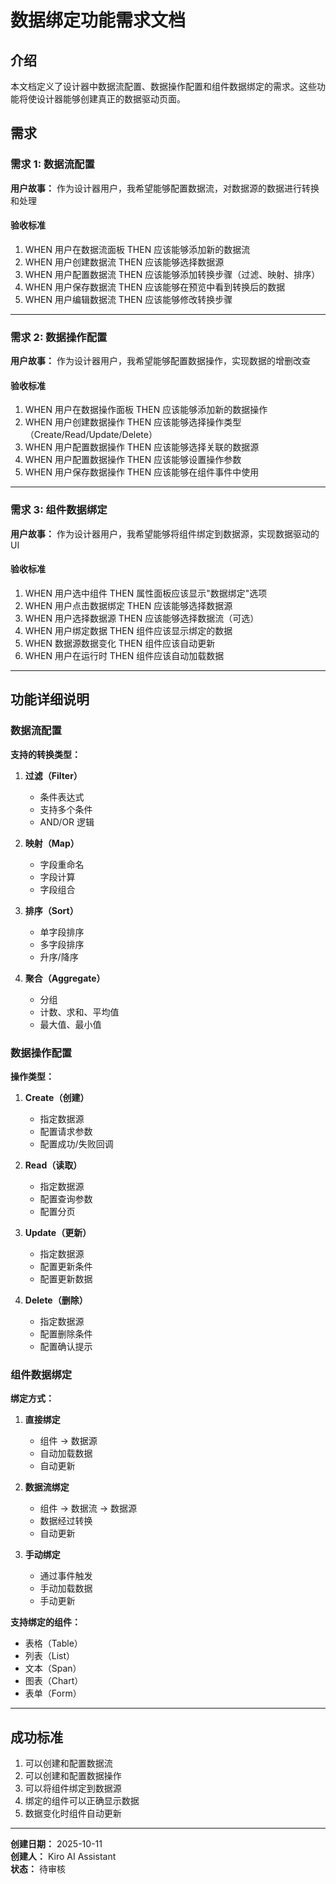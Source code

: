 # 数据绑定功能需求文档

## 介绍

本文档定义了设计器中数据流配置、数据操作配置和组件数据绑定的需求。这些功能将使设计器能够创建真正的数据驱动页面。

## 需求

### 需求 1: 数据流配置

**用户故事：** 作为设计器用户，我希望能够配置数据流，对数据源的数据进行转换和处理

#### 验收标准

1. WHEN 用户在数据流面板 THEN 应该能够添加新的数据流
2. WHEN 用户创建数据流 THEN 应该能够选择数据源
3. WHEN 用户配置数据流 THEN 应该能够添加转换步骤（过滤、映射、排序）
4. WHEN 用户保存数据流 THEN 应该能够在预览中看到转换后的数据
5. WHEN 用户编辑数据流 THEN 应该能够修改转换步骤

---

### 需求 2: 数据操作配置

**用户故事：** 作为设计器用户，我希望能够配置数据操作，实现数据的增删改查

#### 验收标准

1. WHEN 用户在数据操作面板 THEN 应该能够添加新的数据操作
2. WHEN 用户创建数据操作 THEN 应该能够选择操作类型（Create/Read/Update/Delete）
3. WHEN 用户配置数据操作 THEN 应该能够选择关联的数据源
4. WHEN 用户配置数据操作 THEN 应该能够设置操作参数
5. WHEN 用户保存数据操作 THEN 应该能够在组件事件中使用

---

### 需求 3: 组件数据绑定

**用户故事：** 作为设计器用户，我希望能够将组件绑定到数据源，实现数据驱动的UI

#### 验收标准

1. WHEN 用户选中组件 THEN 属性面板应该显示"数据绑定"选项
2. WHEN 用户点击数据绑定 THEN 应该能够选择数据源
3. WHEN 用户选择数据源 THEN 应该能够选择数据流（可选）
4. WHEN 用户绑定数据 THEN 组件应该显示绑定的数据
5. WHEN 数据源数据变化 THEN 组件应该自动更新
6. WHEN 用户在运行时 THEN 组件应该自动加载数据

---

## 功能详细说明

### 数据流配置

**支持的转换类型：**

1. **过滤（Filter）**

   - 条件表达式
   - 支持多个条件
   - AND/OR 逻辑

2. **映射（Map）**

   - 字段重命名
   - 字段计算
   - 字段组合

3. **排序（Sort）**

   - 单字段排序
   - 多字段排序
   - 升序/降序

4. **聚合（Aggregate）**
   - 分组
   - 计数、求和、平均值
   - 最大值、最小值

### 数据操作配置

**操作类型：**

1. **Create（创建）**

   - 指定数据源
   - 配置请求参数
   - 配置成功/失败回调

2. **Read（读取）**

   - 指定数据源
   - 配置查询参数
   - 配置分页

3. **Update（更新）**

   - 指定数据源
   - 配置更新条件
   - 配置更新数据

4. **Delete（删除）**
   - 指定数据源
   - 配置删除条件
   - 配置确认提示

### 组件数据绑定

**绑定方式：**

1. **直接绑定**

   - 组件 → 数据源
   - 自动加载数据
   - 自动更新

2. **数据流绑定**

   - 组件 → 数据流 → 数据源
   - 数据经过转换
   - 自动更新

3. **手动绑定**
   - 通过事件触发
   - 手动加载数据
   - 手动更新

**支持绑定的组件：**

- 表格（Table）
- 列表（List）
- 文本（Span）
- 图表（Chart）
- 表单（Form）

---

## 成功标准

1. 可以创建和配置数据流
2. 可以创建和配置数据操作
3. 可以将组件绑定到数据源
4. 绑定的组件可以正确显示数据
5. 数据变化时组件自动更新

---

**创建日期：** 2025-10-11  
**创建人：** Kiro AI Assistant  
**状态：** 待审核
